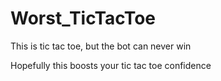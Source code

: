 # Worst_TicTacToe

This is tic tac toe, but the bot can never win

Hopefully this boosts your tic tac toe confidence
